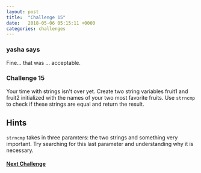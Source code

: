 ```yaml
---
layout: post
title:  "Challenge 15"
date:   2018-05-06 05:15:11 +0000
categories: challenges
---
```


### yasha says

Fine... that was ... acceptable.

### Challenge 15

Your time with strings isn't over yet. Create two string variables fruit1 and fruit2 initialized with the names of your two most favorite fruits. Use `strncmp` to check if these strings are equal and return the result.

## Hints
`strncmp` takes in three paramters: the two strings and something very important. Try searching for this last parameter and understanding why it is necessary.


#### [Next Challenge](/challenges/challenges/2018/05/06/challenge-16.html)
